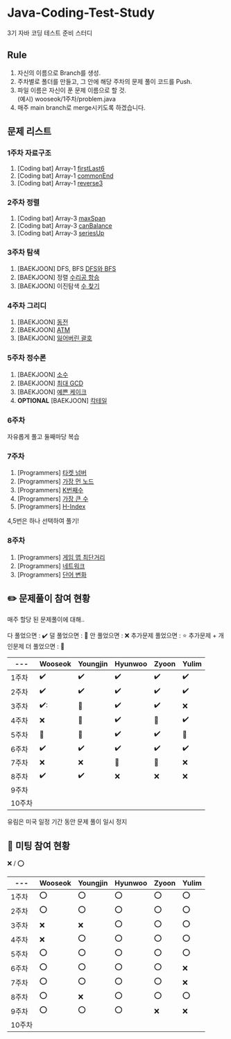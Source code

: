 # Java-Coding-Test-Study
3기 자바 코딩 테스트 준비 스터디


## Rule
1. 자신의 이름으로 Branch를 생성.
2. 주차별로 폴더를 만들고, 그 안에 해당 주차의 문제 풀이 코드를 Push.
3. 파일 이름은 자신이 푼 문제 이름으로 할 것.   
(예시) wooseok/1주차/problem.java
4. 매주 main branch로 merge시키도록 하겠습니다.

## 문제 리스트
### 1주차 자료구조
1. [Coding bat] Array-1 [firstLast6](https://codingbat.com/prob/p185685)
2. [Coding bat] Array-1 [commonEnd](https://codingbat.com/prob/p191991)
3. [Coding bat] Array-1 [reverse3](https://codingbat.com/prob/p112409)

### 2주차 정렬
1. [Coding bat] Array-3 [maxSpan](https://codingbat.com/prob/p189576)
2. [Coding bat] Array-3 [canBalance](https://codingbat.com/prob/p158767)
3. [Coding bat] Array-3 [seriesUp](https://codingbat.com/prob/p104090)

### 3주차 탐색
1. [BAEKJOON] DFS, BFS [DFS와 BFS](https://www.acmicpc.net/problem/1260)
2. [BAEKJOON] 정렬 [수리공 항승](https://www.acmicpc.net/problem/1449)
3. [BAEKJOON] 이진탐색 [수 찾기](https://www.acmicpc.net/problem/1920)

### 4주차 그리디
1. [BAEKJOON] [동전](https://www.acmicpc.net/problem/11047)
2. [BAEKJOON] [ATM](https://www.acmicpc.net/problem/11399)
3. [BAEKJOON] [잃어버린 괄호](https://www.acmicpc.net/problem/1541)

### 5주차 정수론
1. [BAEKJOON] [소수](https://www.acmicpc.net/problem/2581)
2. [BAEKJOON] [최대 GCD](https://www.acmicpc.net/problem/9417)
3. [BAEKJOON] [예쁜 케이크](https://www.acmicpc.net/problem/24040)
4. **OPTIONAL** [BAEKJOON] [칵테일](https://www.acmicpc.net/problem/1033)

### 6주차
자유롭게 풀고 둘째마당 복습

### 7주차
1. [Programmers] [타켓 넘버](https://school.programmers.co.kr/learn/courses/30/lessons/43165)
2. [Programmers] [가장 먼 노드](https://school.programmers.co.kr/learn/courses/30/lessons/49189)
3. [Programmers] [K번째수](https://school.programmers.co.kr/learn/courses/30/lessons/42748)
4. [Programmers] [가장 큰 수](https://school.programmers.co.kr/learn/courses/30/lessons/42746)
5. [Programmers] [H-Index](https://school.programmers.co.kr/learn/courses/30/lessons/42747)

4,5번은 하나 선택하여 풀기!

### 8주차
1. [Programmers] [게임 맵 최단거리](https://school.programmers.co.kr/learn/courses/30/lessons/1844)
2. [Programmers] [네트워크](https://school.programmers.co.kr/learn/courses/30/lessons/43162)
3. [Programmers] [단어 변화](https://school.programmers.co.kr/learn/courses/30/lessons/43163)


## :pencil2: 문제풀이 참여 현황
매주 할당 된 문제풀이에 대해..
<br><br>
다 풀었으면 : :heavy_check_mark:
덜 풀었으면 : :small_red_triangle:
안 풀었으면 : :x:
추가문제 풀었으면 : :star:
추가문제 + 개인문제 더 풀었으면 : :star2:

| --- | Wooseok | Youngjin | Hyunwoo | Zyoon | Yulim |
| --- | --- | --- | --- | --- | --- |
| 1주차 | :heavy_check_mark:| :heavy_check_mark:| :heavy_check_mark:| :heavy_check_mark:| :heavy_check_mark:|
| 2주차 |:heavy_check_mark:| :heavy_check_mark:| :heavy_check_mark:| :heavy_check_mark:| :heavy_check_mark:|
| 3주차 |:heavy_check_mark::|:small_red_triangle:|:heavy_check_mark:|:heavy_check_mark:|:x:|
| 4주차 |:x:|:small_red_triangle:|:heavy_check_mark:|:small_red_triangle:|:heavy_check_mark:|
| 5주차 |:small_red_triangle:|:small_red_triangle:|:heavy_check_mark:|:heavy_check_mark:|:small_red_triangle:|
| 6주차 |:heavy_check_mark:|:heavy_check_mark:|:heavy_check_mark:|:heavy_check_mark:|:heavy_check_mark:|
| 7주차 |:x:|:x:|:small_red_triangle:|:small_red_triangle:|:x:|
| 8주차 |:heavy_check_mark:|:heavy_check_mark:|:x:|:x:|:x:|
| 9주차 ||||||
| 10주차||||||

유림은 미국 일정 기간 동안 문제 풀이 일시 정지

## :speech_balloon: 미팅 참여 현황
:x: / :o:

| --- | Wooseok | Youngjin | Hyunwoo | Zyoon | Yulim |
| --- | --- | --- | --- | --- | --- |
| 1주차 |:o:|:o:|:o:|:o:|:o:|
| 2주차 |:o:|:o:|:o:|:o:|:o:|
| 3주차 |:x:|:x:|:o:|:o:|:o:|
| 4주차 |:x:|:o:|:o:|:o:|:o:|
| 5주차 |:o:|:o:|:o:|:o:|:o:|
| 6주차 |:o:|:o:|:o:|:o:|:x:|
| 7주차 |:o:|:o:|:o:|:o:|:x:|
| 8주차 |:o:|:x:|:o:|:o:|:o:|
| 9주차 |:o:|:o:|:o:|:x:|:x:|
| 10주차 ||||||
